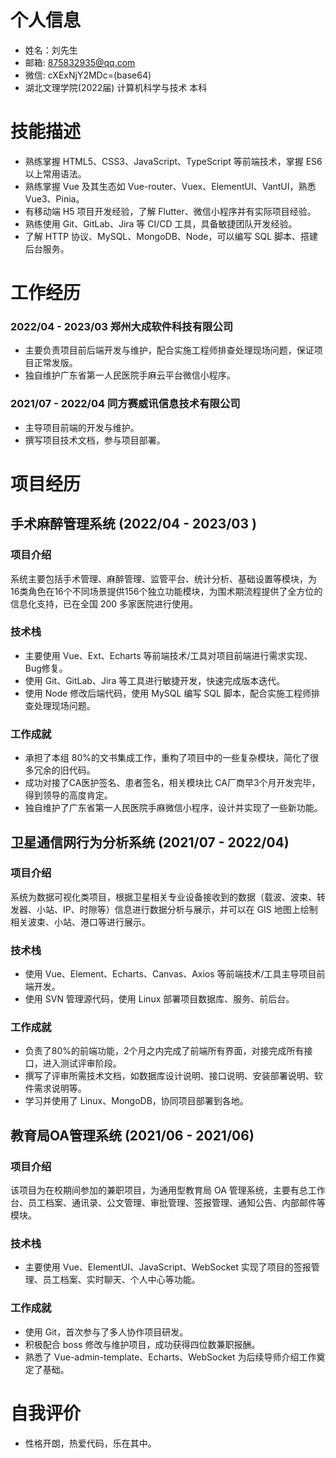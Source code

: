 
# 个人信息
- 姓名：刘先生
- 邮箱: 875832935@qq.com
- 微信: cXExNjY2MDc=(base64)
- 湖北文理学院(2022届) 计算机科学与技术 本科

# 技能描述
- 熟练掌握 HTML5、CSS3、JavaScript、TypeScript 等前端技术，掌握 ES6 以上常用语法。
- 熟练掌握 Vue 及其生态如 Vue-router、Vuex、ElementUI、VantUI，熟悉 Vue3、Pinia。
- 有移动端 H5 项目开发经验，了解 Flutter、微信小程序并有实际项目经验。
- 熟练使用 Git、GitLab、Jira 等 CI/CD 工具，具备敏捷团队开发经验。
- 了解 HTTP 协议、MySQL、MongoDB、Node，可以编写 SQL 脚本、搭建后台服务。

# 工作经历

### 2022/04 - 2023/03 郑州大成软件科技有限公司
- 主要负责项目前后端开发与维护，配合实施工程师排查处理现场问题，保证项目正常发版。
- 独自维护广东省第一人民医院手麻云平台微信小程序。

### 2021/07 - 2022/04 同方赛威讯信息技术有限公司
- 主导项目前端的开发与维护。
- 撰写项目技术文档，参与项目部署。

# 项目经历
## 手术麻醉管理系统 (2022/04 - 2023/03 )

### 项目介绍
系统主要包括手术管理、麻醉管理、监管平台、统计分析、基础设置等模块，为16类角色在16个不同场景提供156个独立功能模块，为围术期流程提供了全方位的信息化支持，已在全国 200 多家医院进行使用。
### 技术栈
- 主要使用 Vue、Ext、Echarts 等前端技术/工具对项目前端进行需求实现、Bug修复。
- 使用 Git、GitLab、Jira 等工具进行敏捷开发，快速完成版本迭代。
- 使用 Node 修改后端代码，使用 MySQL 编写 SQL 脚本，配合实施工程师排查处理现场问题。
### 工作成就
- 承担了本组 80%的文书集成工作，重构了项目中的一些复杂模块，简化了很多冗余的旧代码。
- 成功对接了CA医护签名、患者签名，相关模块比 CA厂商早3个月开发完毕，得到领导的高度肯定。
- 独自维护了广东省第一人民医院手麻微信小程序，设计并实现了一些新功能。

## 卫星通信网行为分析系统 (2021/07 - 2022/04)

### 项目介绍
系统为数据可视化类项目，根据卫星相关专业设备接收到的数据（载波、波束、转发器、小站、IP、时隙等）信息进行数据分析与展示，并可以在 GIS 地图上绘制相关波束、小站、港口等进行展示。
### 技术栈
- 使用 Vue、Element、Echarts、Canvas、Axios 等前端技术/工具主导项目前端开发。
- 使用 SVN 管理源代码，使用 Linux 部署项目数据库、服务、前后台。

### 工作成就

- 负责了80%的前端功能，2个月之内完成了前端所有界面，对接完成所有接口，进入测试评审阶段。
- 撰写了评审所需技术文档，如数据库设计说明、接口说明、安装部署说明、软件需求说明等。
- 学习并使用了 Linux、MongoDB，协同项目部署到各地。

## 教育局OA管理系统 (2021/06 - 2021/06)

### 项目介绍
该项目为在校期间参加的兼职项目，为通用型教育局 OA 管理系统，主要有总工作台、员工档案、通讯录、公文管理、审批管理、签报管理、通知公告、内部邮件等模块。
### 技术栈
- 主要使用 Vue、ElementUI、JavaScript、WebSocket 实现了项目的签报管理、员工档案、实时聊天、个人中心等功能。

### 工作成就

- 使用 Git，首次参与了多人协作项目研发。
- 积极配合 boss 修改与维护项目，成功获得四位数兼职报酬。
- 熟悉了 Vue-admin-template、Echarts、WebSocket 为后续导师介绍工作奠定了基础。 

# 自我评价
- 性格开朗，热爱代码，乐在其中。